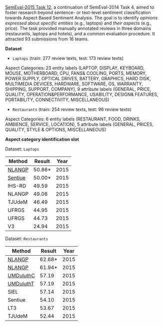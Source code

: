 [SemEval-2015 Task 12](http://alt.qcri.org/semeval2015/task12/), a continuation of SemEval-2014 Task 4, aimed to foster research beyond sentence- or text-level sentiment classification towards Aspect Based Sentiment Analysis. The goal is to identify *opinions expressed* about *specific entities* (e.g., laptops) and *their aspects* (e.g., price). The task provided manually annotated reviews in three domains (restaurants, laptops and hotels), and a common evaluation procedure. It attracted 93 submissions from 16 teams.

**Dataset**

* `Laptops` (train: 277 review texts, test: 173 review texts)

Aspect Categories: 23 entity labels (LAPTOP, DISPLAY, KEYBOARD, MOUSE, MOTHERBOARD, CPU, FANS& COOLING, PORTS, MEMORY, POWER SUPPLY, OPTICAL DRIVES, BATTERY, GRAPHICS, HARD DISK, MULTIMEDIA DEVICES, HARDWARE, SOFTWARE, OS, WARRANTY, SHIPPING, SUPPORT, COMPANY), 9 attribute labels (GENERAL, PRICE, QUALITY, OPERATION&PERFORMANCE, USABILITY, DESIGN& FEATURES, PORTABILITY, CONNECTIVITY, MISCELLANEOUS)

* `Restaurants` (train: 254 review texts, test: 96 review texts)

Aspect Categories: 6 entity labels (RESTAURANT, FOOD, DRINKS, AMBIENCE, SERVICE, LOCATION), 5 attribute labels (GENERAL, PRICES, QUALITY, STYLE & OPTIONS, MISCELLANEOUS)

**Aspect category identification slot**

Dataset: `Laptops`

| Method   	| Result 	| Year 	|
|----------	|--------	|------	|
| [NLANGP](http://www.aclweb.org/anthology/S15-2083)   	| 50.86* 	| 2015 	|
| [Sentiue](http://alt.qcri.org/semeval2015/cdrom/pdf/SemEval130.pdf)  	| 50.00* 	| 2015 	|
| IHS-RD   	| 49.59  	| 2015 	|
| NLANGP   	| 49.06  	| 2015 	|
| TJUdeM   	| 46.49  	| 2015 	|
| UFRGS    	| 44.95  	| 2015 	|
| UFRGS    	| 44.73  	| 2015 	|
| V3       	| 24.94  	| 2015 	|

Dataset: `Restaurants`

| Method    | Result | Year |
|-----------|--------|------|
| [NLANGP](http://www.aclweb.org/anthology/S15-2083)    | 62.68* | 2015 |
| [NLANGP](http://www.aclweb.org/anthology/S15-2083)    | 61.94* | 2015 |
| [UMDuluthC](http://alt.qcri.org/semeval2015/cdrom/pdf/SemEval126.pdf) | 57.19  | 2015 |
| [UMDuluthT](http://alt.qcri.org/semeval2015/cdrom/pdf/SemEval126.pdf) | 57.19  | 2015 |
| SIEL      | 57.14  | 2015 |
| Sentiue   | 54.10  | 2015 |
| LT3       | 53.67  | 2015 |
| TJUdeM    | 52.44  | 2015 |
